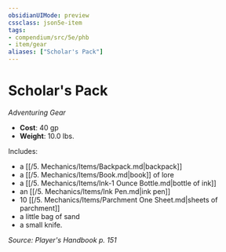 ```yaml
---
obsidianUIMode: preview
cssclass: json5e-item
tags:
- compendium/src/5e/phb
- item/gear
aliases: ["Scholar's Pack"]
---
```

# Scholar's Pack
*Adventuring Gear*  

- **Cost**: 40 gp
- **Weight**: 10.0 lbs.

Includes:

- a [[/5. Mechanics/Items/Backpack.md|backpack]]  
- a [[/5. Mechanics/Items/Book.md|book]] of lore  
- a [[/5. Mechanics/Items/Ink-1 Ounce Bottle.md|bottle of ink]]  
- an [[/5. Mechanics/Items/Ink Pen.md|ink pen]]  
- 10 [[/5. Mechanics/Items/Parchment One Sheet.md|sheets of parchment]]  
- a little bag of sand  
- a small knife.  

*Source: Player's Handbook p. 151*